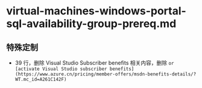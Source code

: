 # virtual-machines-windows-portal-sql-availability-group-prereq.md

## 特殊定制

* 39 行，删除 Visual Studio Subscriber benefits 相关内容，删除 `or [activate Visual Studio subscriber benefits](https://www.azure.cn/pricing/member-offers/msdn-benefits-details/?WT.mc_id=A261C142F)`
